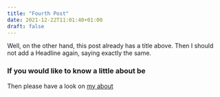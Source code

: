 ```yaml
---
title: "Fourth Post"
date: 2021-12-22T11:01:40+01:00
draft: false
---
```


Well, on the other hand, this post already has a title above. Then I should not add a Headline again, saying exactly the same.

### If you would like to know a little about be
Then please have a look on [my about](/about)